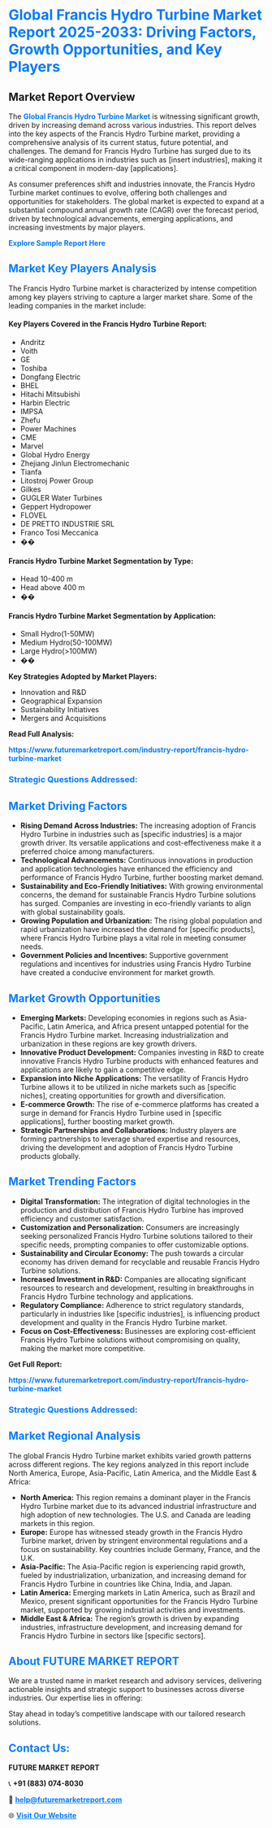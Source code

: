 <h1 style="color: #007BFF;">Global Francis Hydro Turbine Market Report 2025-2033: Driving Factors, Growth Opportunities, and Key Players</h1>

<section id="overview">
<h2>Market Report Overview</h2>
<p>The <a href="https://www.futuremarketreport.com/industry-report/francis-hydro-turbine-market" style="color: #007BFF; text-decoration: none;"><strong>Global Francis Hydro Turbine Market</strong></a> is witnessing significant growth, driven by increasing demand across various industries. This report delves into the key aspects of the Francis Hydro Turbine market, providing a comprehensive analysis of its current status, future potential, and challenges. The demand for Francis Hydro Turbine has surged due to its wide-ranging applications in industries such as [insert industries], making it a critical component in modern-day [applications].</p>
<p>As consumer preferences shift and industries innovate, the Francis Hydro Turbine market continues to evolve, offering both challenges and opportunities for stakeholders. The global market is expected to expand at a substantial compound annual growth rate (CAGR) over the forecast period, driven by technological advancements, emerging applications, and increasing investments by major players.</p>
</section>

<section id="overview">
<p><a href="https://www.futuremarketreport.com/request-sample/reportId=117299" style="color: #007BFF; text-decoration: none;"><strong>Explore Sample Report Here</strong></a></p>
</section>

<section id="key-players">
<h2 style="color: #007BFF;">Market Key Players Analysis</h2>
<p>The Francis Hydro Turbine market is characterized by intense competition among key players striving to capture a larger market share. Some of the leading companies in the market include:</p>
<h4>Key Players Covered in the Francis Hydro Turbine Report:</h4>
<ul><li>Andritz</li><li>Voith</li><li>GE</li><li>Toshiba</li><li>Dongfang Electric</li><li>BHEL</li><li>Hitachi Mitsubishi</li><li>Harbin Electric</li><li>IMPSA</li><li>Zhefu</li><li>Power Machines</li><li>CME</li><li>Marvel</li><li>Global Hydro Energy</li><li>Zhejiang Jinlun Electromechanic</li><li>Tianfa</li><li>Litostroj Power Group</li><li>Gilkes</li><li>GUGLER Water Turbines</li><li>Geppert Hydropower</li><li>FLOVEL</li><li>DE PRETTO INDUSTRIE SRL</li><li>Franco Tosi Meccanica</li><li>��</li></ul>
<h4>Francis Hydro Turbine Market Segmentation by Type:</h4>
<ul><li>Head 10-400 m</li><li>Head above 400 m</li><li>��</li></ul>

<h4>Francis Hydro Turbine Market Segmentation by Application:</h4>
<ul><li>Small Hydro(1-50MW)</li><li>Medium Hydro(50-100MW)</li><li>Large Hydro(&gt;100MW)</li><li>��</li></ul>
<p><strong>Key Strategies Adopted by Market Players:</strong></p>
<ul>
<li>Innovation and R&D</li>
<li>Geographical Expansion</li>
<li>Sustainability Initiatives</li>
<li>Mergers and Acquisitions</li>
</ul>
</section>

<section>
<p><strong>Read Full Analysis: </strong></p><a href="https://www.futuremarketreport.com/industry-report/francis-hydro-turbine-market" style="color: #007BFF; text-decoration: none;"><strong>https://www.futuremarketreport.com/industry-report/francis-hydro-turbine-market</strong></a>
<h3 style="color: #007BFF;">Strategic Questions Addressed:</h3>
</section>

<section id="driving-factors">
<h2 style="color: #007BFF;">Market Driving Factors</h2>
<ul>
<li><strong>Rising Demand Across Industries:</strong> The increasing adoption of Francis Hydro Turbine in industries such as [specific industries] is a major growth driver. Its versatile applications and cost-effectiveness make it a preferred choice among manufacturers.</li>
<li><strong>Technological Advancements:</strong> Continuous innovations in production and application technologies have enhanced the efficiency and performance of Francis Hydro Turbine, further boosting market demand.</li>
<li><strong>Sustainability and Eco-Friendly Initiatives:</strong> With growing environmental concerns, the demand for sustainable Francis Hydro Turbine solutions has surged. Companies are investing in eco-friendly variants to align with global sustainability goals.</li>
<li><strong>Growing Population and Urbanization:</strong> The rising global population and rapid urbanization have increased the demand for [specific products], where Francis Hydro Turbine plays a vital role in meeting consumer needs.</li>
<li><strong>Government Policies and Incentives:</strong> Supportive government regulations and incentives for industries using Francis Hydro Turbine have created a conducive environment for market growth.</li>
</ul>
</section>

<section id="growth-opportunities">
<h2 style="color: #007BFF;">Market Growth Opportunities</h2>
<ul>
<li><strong>Emerging Markets:</strong> Developing economies in regions such as Asia-Pacific, Latin America, and Africa present untapped potential for the Francis Hydro Turbine market. Increasing industrialization and urbanization in these regions are key growth drivers.</li>
<li><strong>Innovative Product Development:</strong> Companies investing in R&D to create innovative Francis Hydro Turbine products with enhanced features and applications are likely to gain a competitive edge.</li>
<li><strong>Expansion into Niche Applications:</strong> The versatility of Francis Hydro Turbine allows it to be utilized in niche markets such as [specific niches], creating opportunities for growth and diversification.</li>
<li><strong>E-commerce Growth:</strong> The rise of e-commerce platforms has created a surge in demand for Francis Hydro Turbine used in [specific applications], further boosting market growth.</li>
<li><strong>Strategic Partnerships and Collaborations:</strong> Industry players are forming partnerships to leverage shared expertise and resources, driving the development and adoption of Francis Hydro Turbine products globally.</li>
</ul>
</section>

<section id="trending-factors">
<h2 style="color: #007BFF;">Market Trending Factors</h2>
<ul>
<li><strong>Digital Transformation:</strong> The integration of digital technologies in the production and distribution of Francis Hydro Turbine has improved efficiency and customer satisfaction.</li>
<li><strong>Customization and Personalization:</strong> Consumers are increasingly seeking personalized Francis Hydro Turbine solutions tailored to their specific needs, prompting companies to offer customizable options.</li>
<li><strong>Sustainability and Circular Economy:</strong> The push towards a circular economy has driven demand for recyclable and reusable Francis Hydro Turbine solutions.</li>
<li><strong>Increased Investment in R&D:</strong> Companies are allocating significant resources to research and development, resulting in breakthroughs in Francis Hydro Turbine technology and applications.</li>
<li><strong>Regulatory Compliance:</strong> Adherence to strict regulatory standards, particularly in industries like [specific industries], is influencing product development and quality in the Francis Hydro Turbine market.</li>
<li><strong>Focus on Cost-Effectiveness:</strong> Businesses are exploring cost-efficient Francis Hydro Turbine solutions without compromising on quality, making the market more competitive.</li>
</ul>
</section>

<section>
<p><strong>Get Full Report: </strong></p><a href="https://www.futuremarketreport.com/industry-report/francis-hydro-turbine-market" style="color: #007BFF; text-decoration: none;"><strong>https://www.futuremarketreport.com/industry-report/francis-hydro-turbine-market</strong></a>
<h3 style="color: #007BFF;">Strategic Questions Addressed:</h3>
</section>


<section id="regional-analysis">
<h2 style="color: #007BFF;">Market Regional Analysis</h2>
<p>The global Francis Hydro Turbine market exhibits varied growth patterns across different regions. The key regions analyzed in this report include North America, Europe, Asia-Pacific, Latin America, and the Middle East & Africa:</p>
<ul>
<li><strong>North America:</strong> This region remains a dominant player in the Francis Hydro Turbine market due to its advanced industrial infrastructure and high adoption of new technologies. The U.S. and Canada are leading markets in this region.</li>
<li><strong>Europe:</strong> Europe has witnessed steady growth in the Francis Hydro Turbine market, driven by stringent environmental regulations and a focus on sustainability. Key countries include Germany, France, and the U.K.</li>
<li><strong>Asia-Pacific:</strong> The Asia-Pacific region is experiencing rapid growth, fueled by industrialization, urbanization, and increasing demand for Francis Hydro Turbine in countries like China, India, and Japan.</li>
<li><strong>Latin America:</strong> Emerging markets in Latin America, such as Brazil and Mexico, present significant opportunities for the Francis Hydro Turbine market, supported by growing industrial activities and investments.</li>
<li><strong>Middle East & Africa:</strong> The region’s growth is driven by expanding industries, infrastructure development, and increasing demand for Francis Hydro Turbine in sectors like [specific sectors].</li>
</ul>
</section>

<footer>
<h2 style="color: #007BFF;">About FUTURE MARKET REPORT</h2>
<p>We are a trusted name in market research and advisory services, delivering actionable insights and strategic support to businesses across diverse industries. Our expertise lies in offering:</p>

<p>Stay ahead in today’s competitive landscape with our tailored research solutions.</p>

<h2 style="color: #007BFF;">Contact Us:</h2>
<p><strong>FUTURE MARKET REPORT</strong></p>
<p>📞 <strong>+91 (883) 074-8030</strong></p>
<p>📧 <strong><a href="mailto:help@futuremarketreport.com" style="color: #007BFF;">help@futuremarketreport.com</a></strong></p>
<p>🌐 <strong><a href="https://www.futuremarketreport.com/" style="color: #007BFF;">Visit Our Website</a></strong></p>
</footer>
